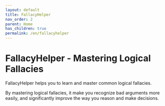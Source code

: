 ```yaml
---
layout: default
title: FallacyHelper
nav_order: 2
parent: Home
has_children: true
permalink: /en/fallacyhelper
---
```


# FallacyHelper - Mastering Logical Fallacies

FallacyHelper helps you to learn and master common logical fallacies. 

By mastering logical fallacies, it make you recognize bad arguments more easily, and significantly improve the way you reason and make decisions.